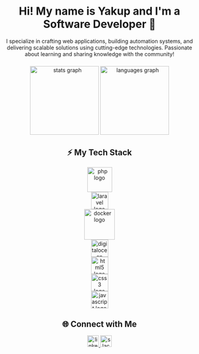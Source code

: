 <h1 align="center">Hi! My name is Yakup and I'm a Software Developer 🚀</h1>

<p align="center">
  I specialize in crafting web applications, building automation systems, and delivering scalable solutions using cutting-edge technologies. Passionate about learning and sharing knowledge with the community!
</p>

###

<div align="center">
  <img src="https://github-readme-stats.vercel.app/api?username=ykpgunduz&hide_title=false&hide_rank=false&show_icons=true&include_all_commits=true&count_private=true&disable_animations=false&theme=github_dark&locale=en&hide_border=true" height="180" alt="stats graph" />
  <img src="https://github-readme-stats.vercel.app/api/top-langs?username=ykpgunduz&locale=en&hide_title=false&layout=compact&card_width=400&langs_count=8&theme=github_dark&hide_border=true" height="180" alt="languages graph" />
</div>

###

<h2 align="center">⚡ My Tech Stack</h2>
<div align="center" style="display: flex; flex-direction: column; align-items: center;">
  <img src="https://cdn.jsdelivr.net/gh/devicons/devicon/icons/php/php-original.svg" height="65" alt="php logo" />
  <img width="20" />
  <img src="https://cdn.jsdelivr.net/gh/devicons/devicon/icons/laravel/laravel-original.svg" height="45" alt="laravel logo" />
  <img width="20" />
  <img src="https://cdn.jsdelivr.net/gh/devicons/devicon/icons/docker/docker-original.svg" height="80" alt="docker logo" />
  <img width="20" />
  <img src="https://cdn.jsdelivr.net/gh/devicons/devicon/icons/digitalocean/digitalocean-original.svg" height="45" alt="digitalocean logo" />
  <img width="20" />
  <img src="https://cdn.jsdelivr.net/gh/devicons/devicon/icons/html5/html5-original.svg" height="45" alt="html5 logo" />
  <img width="20" />
  <img src="https://cdn.jsdelivr.net/gh/devicons/devicon/icons/css3/css3-original.svg" height="45" alt="css3 logo" />
  <img width="20" />
  <img src="https://cdn.jsdelivr.net/gh/devicons/devicon/icons/javascript/javascript-original.svg" height="45" alt="javascript logo" />
</div>

###

<h2 align="center">🌐 Connect with Me</h2>
<div align="center">
  <a href="https://www.linkedin.com/in/yakupgunduz" target="_blank">
    <img src="https://img.shields.io/static/v1?message=LinkedIn&logo=linkedin&label=&color=0077B5&logoColor=white&labelColor=&style=for-the-badge" height="30" alt="linkedin logo" />
  </a>
  <a href="https://harpysocial.slack.com/team/U08436S5EMC" target="_blank">
    <img src="https://img.shields.io/static/v1?message=Slack&logo=slack&label=&color=4A154B&logoColor=white&labelColor=&style=for-the-badge" height="30" alt="slack logo" />
  </a>
</div>

###
